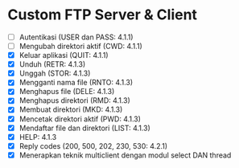 # Custom FTP Server & Client #
- [ ] Autentikasi (USER dan PASS: 4.1.1)
- [ ] Mengubah direktori aktif (CWD: 4.1.1)
- [x] Keluar aplikasi (QUIT: 4.1.1)
- [x] Unduh (RETR: 4.1.3)
- [x] Unggah (STOR: 4.1.3)
- [x] Mengganti nama file (RNTO: 4.1.3)
- [x] Menghapus file (DELE: 4.1.3) 
- [x] Menghapus direktori (RMD: 4.1.3)
- [x] Membuat direktori (MKD: 4.1.3)
- [x] Mencetak direktori aktif (PWD: 4.1.3)
- [x] Mendaftar file dan direktori (LIST: 4.1.3)
- [x] HELP: 4.1.3
- [x] Reply codes (200, 500, 202, 230, 530: 4.2.1)
- [x] Menerapkan teknik multiclient dengan modul select DAN thread
